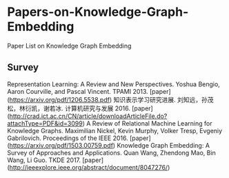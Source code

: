 # Papers-on-Knowledge-Graph-Embedding
Paper List on Knowledge Graph Embedding

## Survey
Representation Learning: A Review and New Perspectives. Yoshua Bengio, Aaron Courville, and Pascal Vincent. TPAMI 2013. [paper] (https://arxiv.org/pdf/1206.5538.pdf)
知识表示学习研究进展. 刘知远，孙茂松，林衍凯，谢若冰. 计算机研究与发展 2016. [paper] (http://crad.ict.ac.cn/CN/article/downloadArticleFile.do?attachType=PDF&id=3099)
A Review of Relational Machine Learning for Knowledge Graphs. Maximilian Nickel, Kevin Murphy, Volker Tresp, Evgeniy Gabrilovich. Proceedings of the IEEE 2016. [paper] (https://arxiv.org/pdf/1503.00759.pdf)
Knowledge Graph Embedding: A Survey of Approaches and Applications. Quan Wang, Zhendong Mao, Bin Wang, Li Guo. TKDE 2017. [paper] (http://ieeexplore.ieee.org/abstract/document/8047276/)
